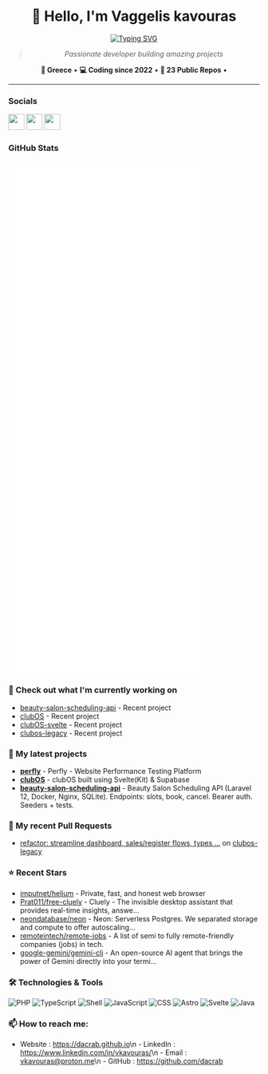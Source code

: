 <div align="center">

# 👋 Hello, I'm Vaggelis kavouras

[![Typing SVG](https://readme-typing-svg.demolab.com?font=Fira+Code&size=24&duration=3000&pause=1000&color=58A6FF&center=true&vCenter=true&multiline=false&width=600&height=60&lines=Full-Stack+Developer;Open+Source+Enthusiast;Building+Amazing+Projects;Always+Learning+New+Technologies)](https://github.com/dacrab)

> *Passionate developer building amazing projects*

**📍 Greece** • **💻 Coding since 2022** • **🚀 23 Public Repos** •

</div>

---

### Socials

<p align="left"><a href="https://github.com/dacrab" target="_blank" rel="noreferrer"><picture><source media="(prefers-color-scheme: dark)" srcset="https://raw.githubusercontent.com/danielcranney/readme-generator/main/public/icons/socials/github-dark.svg" /><source media="(prefers-color-scheme: light)" srcset="https://raw.githubusercontent.com/danielcranney/readme-generator/main/public/icons/socials/github.svg" /><img src="https://raw.githubusercontent.com/danielcranney/readme-generator/main/public/icons/socials/github.svg" width="32" height="32" /></picture></a> <a href="https://www.linkedin.com/in/vkavouras/" target="_blank" rel="noreferrer"><picture><source media="(prefers-color-scheme: dark)" srcset="https://raw.githubusercontent.com/danielcranney/readme-generator/main/public/icons/socials/linkedin-dark.svg" /><source media="(prefers-color-scheme: light)" srcset="https://raw.githubusercontent.com/danielcranney/readme-generator/main/public/icons/socials/linkedin.svg" /><img src="https://raw.githubusercontent.com/danielcranney/readme-generator/main/public/icons/socials/linkedin.svg" width="32" height="32" /></picture></a> <a href="https://www.instagram.com/killcrb/" target="_blank" rel="noreferrer"><picture><source media="(prefers-color-scheme: dark)" srcset="https://raw.githubusercontent.com/danielcranney/readme-generator/main/public/icons/socials/instagram-dark.svg" /><source media="(prefers-color-scheme: light)" srcset="https://raw.githubusercontent.com/danielcranney/readme-generator/main/public/icons/socials/instagram.svg" /><img src="https://raw.githubusercontent.com/danielcranney/readme-generator/main/public/icons/socials/instagram.svg" width="32" height="32" /></picture></a></p>

### GitHub Stats

<p align="left"><img src="https://raw.githubusercontent.com/dacrab/dacrab/main/github-metrics.svg" /></p>

### 👷 Check out what I'm currently working on

* [beauty-salon-scheduling-api](https://github.com/dacrab/beauty-salon-scheduling-api) - Recent project
* [clubOS](https://github.com/dacrab/clubOS) - Recent project
* [clubOS-svelte](https://github.com/dacrab/clubOS-svelte) - Recent project
* [clubos-legacy](https://github.com/dacrab/clubos-legacy) - Recent project

### 🌱 My latest projects

* [**perfly**](https://github.com/dacrab/perfly) - Perfly - Website Performance Testing Platform
* [**clubOS**](https://github.com/dacrab/clubOS) - clubOS built using Svelte(Kit) & Supabase
* [**beauty-salon-scheduling-api**](https://github.com/dacrab/beauty-salon-scheduling-api) - Beauty Salon Scheduling API (Laravel 12, Docker, Nginx, SQLite). Endpoints: slots, book, cancel. Bearer auth. Seeders + tests.

### 🔨 My recent Pull Requests

* [refactor: streamline dashboard, sales/register flows, types ...](https://github.com/dacrab/clubos-legacy/pull/1) on [clubos-legacy](https://api.github.com/repos/dacrab/clubos-legacy)

### ⭐ Recent Stars

* [imputnet/helium](https://github.com/imputnet/helium) - Private, fast, and honest web browser
* [Prat011/free-cluely](https://github.com/Prat011/free-cluely) - Cluely - The invisible desktop assistant that provides real-time insights, answe...
* [neondatabase/neon](https://github.com/neondatabase/neon) - Neon: Serverless Postgres. We separated storage and compute to offer autoscaling...
* [remoteintech/remote-jobs](https://github.com/remoteintech/remote-jobs) - A list of semi to fully remote-friendly companies (jobs) in tech.
* [google-gemini/gemini-cli](https://github.com/google-gemini/gemini-cli) - An open-source AI agent that brings the power of Gemini directly into your termi...

### 🛠️ Technologies & Tools

![PHP](https://img.shields.io/badge/PHP-777BB4?style=for-the-badge&logoColor=white)
![TypeScript](https://img.shields.io/badge/TypeScript-3178C6?style=for-the-badge&logoColor=white)
![Shell](https://img.shields.io/badge/Shell-89e051?style=for-the-badge&logoColor=white)
![JavaScript](https://img.shields.io/badge/JavaScript-F7DF1E?style=for-the-badge&logoColor=white)
![CSS](https://img.shields.io/badge/CSS-1572B6?style=for-the-badge&logoColor=white)
![Astro](https://img.shields.io/badge/Astro-FF5D01?style=for-the-badge&logoColor=white)
![Svelte](https://img.shields.io/badge/Svelte-666666?style=for-the-badge&logoColor=white)
![Java](https://img.shields.io/badge/Java-666666?style=for-the-badge&logoColor=white)

### 📫 How to reach me:
  - Website  : <https://dacrab.github.io>\n  - LinkedIn : <https://www.linkedin.com/in/vkavouras/>\n  - Email    : <vkavouras@proton.me>\n  - GitHub   : <https://github.com/dacrab>